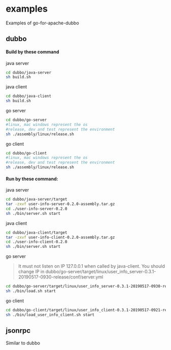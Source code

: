 # examples

Examples of go-for-apache-dubbo

## dubbo

#### Build by these command

java server
```bash
cd dubbo/java-server
sh build.sh
```

java client
```bash
cd dubbo/java-client
sh build.sh
```

go server
```bash
cd dubbo/go-server
#linux, mac windows represent the os
#release, dev and test represent the environment
sh ./assembly/linux/release.sh
```

go client
```bash
cd dubbo/go-client
#linux, mac windows represent the os
#release, dev and test represent the environment
sh ./assembly/linux/release.sh
```

#### Run by these command:

java server
```bash
cd dubbo/java-server/target
tar -zxvf user-info-server-0.2.0-assembly.tar.gz
cd ./user-info-server-0.2.0
sh ./bin/server.sh start
```

java client
```bash
cd dubbo/java-client/target
tar -zxvf user-info-client-0.2.0-assembly.tar.gz
cd ./user-info-client-0.2.0
sh ./bin/server.sh start
```

go server
> It must not listen on IP 127.0.0.1 when called by java-client.
> You should change IP in dubbo/go-server/target/linux/user_info_server-0.3.1-20190517-0930-release/conf/server.yml
```bash
cd dubbo/go-server/target/linux/user_info_server-0.3.1-20190517-0930-release
sh ./bin/load.sh start
```

go client
```bash
cd dubbo/go-client/target/linux/user_info_client-0.3.1-20190517-0921-release
sh ./bin/load_user_info_client.sh start
```

## jsonrpc
Similar to dubbo
